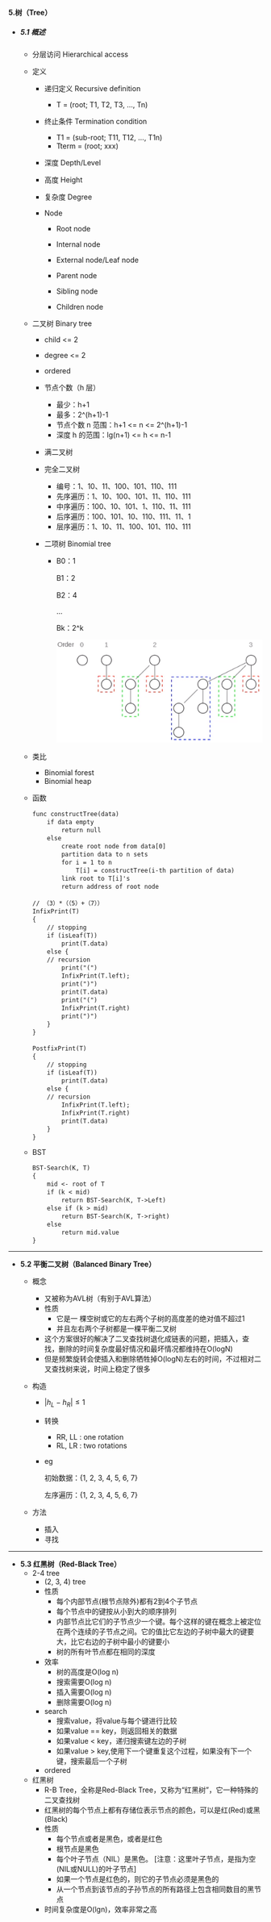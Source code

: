 #### 5.树（Tree）

* ##### 5.1 概述

  * 分层访问 Hierarchical access

  * 定义

    * 递归定义 Recursive definition

      * T = (root; T1, T2, T3, ..., Tn)

    * 终止条件 Termination condition

      * T1 = (sub-root; T11, T12, ..., T1n)
      * Tterm = (root; xxx)

    * 深度 Depth/Level

    * 高度 Height

    * 复杂度 Degree

    * Node

      * Root node

      * Internal node

      * External node/Leaf node

        

      * Parent node

      * Sibling node

      * Children node

  * 二叉树 Binary tree

    * child <= 2
  
    * degree <= 2
  
    * ordered
  
    * 节点个数（h 层）
      * 最少：h+1
      * 最多：2^(h+1)-1
      * 节点个数 n 范围：h+1  <=  n  <=  2^(h+1)-1
      * 深度 h 的范围：lg(n+1)  <=  h  <=  n-1
      
    * 满二叉树
  
    * 完全二叉树
      * 编号：1、10、11、100、101、110、111
      * 先序遍历：1、10、100、101、11、110、111
      * 中序遍历：100、10、101、1、110、11、111
      * 后序遍历：100、101、10、110、111、11、1
      * 层序遍历：1、10、11、100、101、110、111
      
    * 二项树 Binomial tree
  
      * B0：1
  
        B1：2
  
        B2：4
  
        ...
  
        Bk：2^k
  
        ![avatar](./images/u51_Binomial_tree.png)
  
  * 类比
  
    * Binomial forest
    * Binomial heap
  
  * 函数
  
    ```pseudocode
    func constructTree(data)
    	if data empty
    		return null
    	else
    		create root node from data[0]
    		partition data to n sets
    		for i = 1 to n
    			T[i] = constructTree(i-th partition of data)
    		link root to T[i]'s 
    		return address of root node
    		
    // （3）*（（5）+（7））
    InfixPrint(T)
    {
    	// stopping
    	if (isLeaf(T))
    		print(T.data)
    	else {
    	// recursion
    		print("(")
    		InfixPrint(T.left);
    		print(")")
    		print(T.data)
    		print("(")
    		InfixPrint(T.right)
    		print(")")
    	}
    }
    
    PostfixPrint(T)
    {
    	// stopping
    	if (isLeaf(T))
    		print(T.data)
    	else {
    	// recursion
    		InfixPrint(T.left);
    		InfixPrint(T.right)
    		print(T.data)
    	}
    }
    ```
    
  * BST
  
    ```pseudocode
    BST-Search(K, T)
    {
    	mid <- root of T
    	if (k < mid)
    		return BST-Search(K, T->Left)
    	else if (k > mid)
    		return BST-Search(K, T->right)
    	else
    		return mid.value
    }
    ```

---

* **5.2 平衡二叉树（Balanced Binary Tree）**

  * 概念

    * 又被称为AVL树（有别于AVL算法）
    * 性质
      * 它是一 棵空树或它的左右两个子树的高度差的绝对值不超过1
      * 并且左右两个子树都是一棵平衡二叉树
    * 这个方案很好的解决了二叉查找树退化成链表的问题，把插入，查找，删除的时间复杂度最好情况和最坏情况都维持在O(logN)
    * 但是频繁旋转会使插入和删除牺牲掉O(logN)左右的时间，不过相对二叉查找树来说，时间上稳定了很多

  * 构造

    * $|h_L - h_R| \leq 1$​

    * 转换

      * RR, LL : one rotation
      * RL, LR : two rotations

    * eg

      初始数据：{1, 2, 3, 4, 5, 6, 7}

      左序遍历：{1, 2, 3, 4, 5, 6, 7}

  * 方法

    * 插入
    * 寻找

---

* **5.3 红黑树（Red-Black Tree）**
  * 2-4 tree
    * (2, 3, 4) tree
    * 性质
      * 每个内部节点(根节点除外)都有2到4个子节点
      * 每个节点中的键按从小到大的顺序排列
      * 内部节点比它们的子节点少一个键。每个这样的键在概念上被定位在两个连续的子节点之间。它的值比它左边的子树中最大的键要大，比它右边的子树中最小的键要小
      * 树的所有叶节点都在相同的深度
    * 效率
      * 树的高度是O(log n)
      * 搜索需要O(log n)
      * 插入需要O(log n)
      * 删除需要O(log n)
    * search
      * 搜索value，将value与每个键进行比较
      * 如果value == key，则返回相关的数据
      * 如果value < key，递归搜索键左边的子树
      * 如果value > key,使用下一个键重复这个过程，如果没有下一个键，搜索最后一个子树
    * ordered
  * 红黑树
    * R-B Tree，全称是Red-Black Tree，又称为“红黑树”，它一种特殊的二叉查找树
    * 红黑树的每个节点上都有存储位表示节点的颜色，可以是红(Red)或黑(Black)
    * 性质
      * 每个节点或者是黑色，或者是红色
      * 根节点是黑色
      * 每个叶子节点（NIL）是黑色。 [注意：这里叶子节点，是指为空(NIL或NULL)的叶子节点]
      * 如果一个节点是红色的，则它的子节点必须是黑色的
      * 从一个节点到该节点的子孙节点的所有路径上包含相同数目的黑节点
    * 时间复杂度是O(lgn)，效率非常之高

